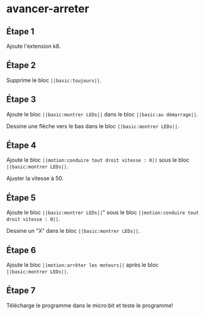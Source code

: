 # avancer-arreter

##  Étape 1

Ajoute l'extension k8.

## Étape 2

Supprime le bloc ``||basic:toujours||``.

## Étape 3

Ajoute le bloc ``||basic:montrer LEDs||`` dans le bloc ``||basic:au démarrage||``.

Dessine une flèche vers le bas dans le bloc ``||basic:montrer LEDs||``.

## Étape 4

Ajoute le bloc ``||motion:conduire tout droit vitesse : 0||`` sous le bloc ``||basic:montrer LEDs||``.

Ajuster la vitesse à 50. 

## Étape 5

Ajoute le bloc ``||basic:montrer LEDs||``" sous le bloc ``||motion:conduire tout droit vitesse : 0||``.

Dessine un "X" dans le bloc ``||basic:montrer LEDs||``. 

## Étape 6

Ajoute le bloc ``||motion:arrêter les moteurs||`` après le bloc ``||basic:montrer LEDs||``. 

## Étape 7

Télécharge le programme dans le micro:bit et teste le programme!